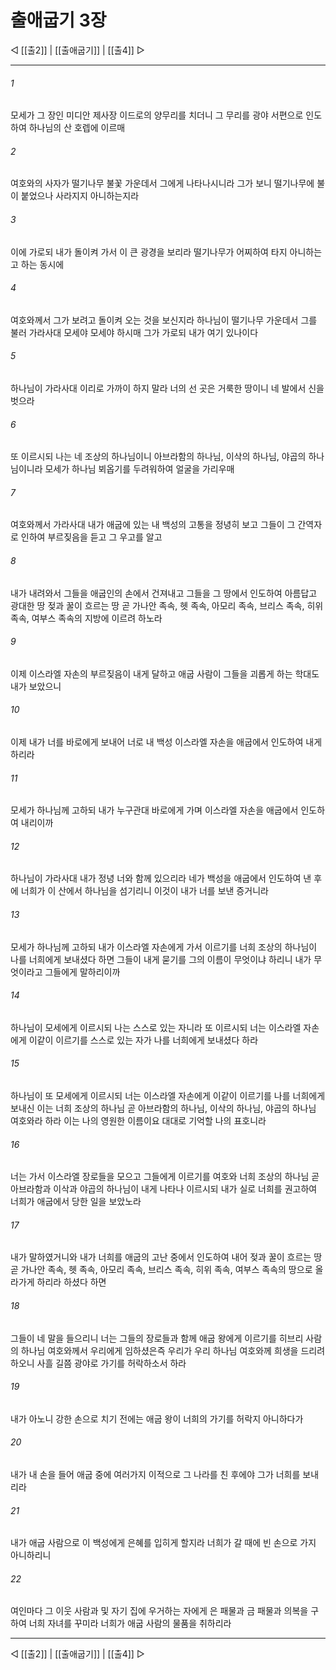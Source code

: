 # 출애굽기 3장

◁ [[출2]] | [[출애굽기]] | [[출4]] ▷
***

###### 1
모세가 그 장인 미디안 제사장 이드로의 양무리를 치더니 그 무리를 광야 서편으로 인도하여 하나님의 산 호렙에 이르매

###### 2
여호와의 사자가 떨기나무 불꽃 가운데서 그에게 나타나시니라 그가 보니 떨기나무에 불이 붙었으나 사라지지 아니하는지라

###### 3
이에 가로되 내가 돌이켜 가서 이 큰 광경을 보리라 떨기나무가 어찌하여 타지 아니하는고 하는 동시에

###### 4
여호와께서 그가 보려고 돌이켜 오는 것을 보신지라 하나님이 떨기나무 가운데서 그를 불러 가라사대 모세야 모세야 하시매 그가 가로되 내가 여기 있나이다

###### 5
하나님이 가라사대 이리로 가까이 하지 말라 너의 선 곳은 거룩한 땅이니 네 발에서 신을 벗으라

###### 6
또 이르시되 나는 네 조상의 하나님이니 아브라함의 하나님, 이삭의 하나님, 야곱의 하나님이니라 모세가 하나님 뵈옵기를 두려워하여 얼굴을 가리우매

###### 7
여호와께서 가라사대 내가 애굽에 있는 내 백성의 고통을 정녕히 보고 그들이 그 간역자로 인하여 부르짖음을 듣고 그 우고를 알고

###### 8
내가 내려와서 그들을 애굽인의 손에서 건져내고 그들을 그 땅에서 인도하여 아름답고 광대한 땅 젖과 꿀이 흐르는 땅 곧 가나안 족속, 헷 족속, 아모리 족속, 브리스 족속, 히위 족속, 여부스 족속의 지방에 이르려 하노라

###### 9
이제 이스라엘 자손의 부르짖음이 내게 달하고 애굽 사람이 그들을 괴롭게 하는 학대도 내가 보았으니

###### 10
이제 내가 너를 바로에게 보내어 너로 내 백성 이스라엘 자손을 애굽에서 인도하여 내게 하리라

###### 11
모세가 하나님께 고하되 내가 누구관대 바로에게 가며 이스라엘 자손을 애굽에서 인도하여 내리이까

###### 12
하나님이 가라사대 내가 정녕 너와 함께 있으리라 네가 백성을 애굽에서 인도하여 낸 후에 너희가 이 산에서 하나님을 섬기리니 이것이 내가 너를 보낸 증거니라

###### 13
모세가 하나님께 고하되 내가 이스라엘 자손에게 가서 이르기를 너희 조상의 하나님이 나를 너희에게 보내셨다 하면 그들이 내게 묻기를 그의 이름이 무엇이냐 하리니 내가 무엇이라고 그들에게 말하리이까

###### 14
하나님이 모세에게 이르시되 나는 스스로 있는 자니라 또 이르시되 너는 이스라엘 자손에게 이같이 이르기를 스스로 있는 자가 나를 너희에게 보내셨다 하라

###### 15
하나님이 또 모세에게 이르시되 너는 이스라엘 자손에게 이같이 이르기를 나를 너희에게 보내신 이는 너희 조상의 하나님 곧 아브라함의 하나님, 이삭의 하나님, 야곱의 하나님 여호와라 하라 이는 나의 영원한 이름이요 대대로 기억할 나의 표호니라

###### 16
너는 가서 이스라엘 장로들을 모으고 그들에게 이르기를 여호와 너희 조상의 하나님 곧 아브라함과 이삭과 야곱의 하나님이 내게 나타나 이르시되 내가 실로 너희를 권고하여 너희가 애굽에서 당한 일을 보았노라

###### 17
내가 말하였거니와 내가 너희를 애굽의 고난 중에서 인도하여 내어 젖과 꿀이 흐르는 땅 곧 가나안 족속, 헷 족속, 아모리 족속, 브리스 족속, 히위 족속, 여부스 족속의 땅으로 올라가게 하리라 하셨다 하면

###### 18
그들이 네 말을 들으리니 너는 그들의 장로들과 함께 애굽 왕에게 이르기를 히브리 사람의 하나님 여호와께서 우리에게 임하셨은즉 우리가 우리 하나님 여호와께 희생을 드리려 하오니 사흘 길쯤 광야로 가기를 허락하소서 하라

###### 19
내가 아노니 강한 손으로 치기 전에는 애굽 왕이 너희의 가기를 허락지 아니하다가

###### 20
내가 내 손을 들어 애굽 중에 여러가지 이적으로 그 나라를 친 후에야 그가 너희를 보내리라

###### 21
내가 애굽 사람으로 이 백성에게 은혜를 입히게 할지라 너희가 갈 때에 빈 손으로 가지 아니하리니

###### 22
여인마다 그 이웃 사람과 및 자기 집에 우거하는 자에게 은 패물과 금 패물과 의복을 구하여 너희 자녀를 꾸미라 너희가 애굽 사람의 물품을 취하리라

***
◁ [[출2]] | [[출애굽기]] | [[출4]] ▷